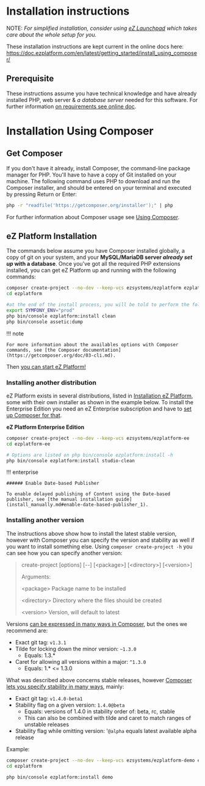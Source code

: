 # Installation instructions

NOTE: *For simplified installation, consider using [eZ Launchpad](https://ezsystems.github.io/launchpad/) which takes care about the whole setup for you.*

These installation instructions are kept current in the online docs here:
https://doc.ezplatform.com/en/latest/getting_started/install_using_composer/

## Prerequisite

  These instructions assume you have technical knowledge and have already installed PHP, web server & *a database server* needed for this software. For further information [on requirements see online doc](https://doc.ezplatform.com/en/latest/getting_started/requirements_and_system_configuration/).

# Installation Using Composer

## Get Composer

If you don't have it already, install Composer, the command-line package manager for PHP. You'll have to have a copy of Git installed on your machine. The following command uses PHP to download and run the Composer installer, and should be entered on your terminal and executed by pressing Return or Enter:

``` bash
php -r "readfile('https://getcomposer.org/installer');" | php
```

For further information about Composer usage see [Using Composer](about_composer.md).

## eZ Platform Installation

The commands below assume you have Composer installed globally, a copy of git on your system, and your **MySQL/MariaDB server *already set up* with a database**. Once you've got all the required PHP extensions installed, you can get eZ Platform up and running with the following commands:

``` bash
composer create-project --no-dev --keep-vcs ezsystems/ezplatform ezplatform
cd ezplatform

#at the end of the install process, you will be told to perform the following commands:
export SYMFONY_ENV="prod"
php bin/console ezplatform:install clean
php bin/console assetic:dump
```

!!! note

    For more information about the availables options with Composer commands, see [the Composer documentation](https://getcomposer.org/doc/03-cli.md).
Then [you can start eZ Platform!](https://doc.ezplatform.com/en/latest/getting_started/starting_ez_platform/)

### Installing another distribution

eZ Platform exists in several distributions, listed in [Installation eZ Platform](install_ez_platform.md), some with their own installer as shown in the example below. To install the Enterprise Edition you need an eZ Enterprise subscription and have to [set up Composer for that](about_composer.md).

**eZ Platform Enterprise Edition**

``` bash
composer create-project --no-dev --keep-vcs ezsystems/ezplatform-ee
cd ezplatform-ee

# Options are listed on php bin/console ezplatform:install -h
php bin/console ezplatform:install studio-clean
```

!!! enterprise

    ###### Enable Date-based Publisher

    To enable delayed publishing of Content using the Date-based publisher, see [the manual installation guide](install_manually.md#enable-date-based-publisher_1).

### Installing another version

The instructions above show how to install the latest stable version, however with Composer you can specify the version and stability as well if you want to install something else. Using `composer create-project -h` you can see how you can specify another version:

> create-project \[options\] \[--\] \[&lt;package&gt;\] \[&lt;directory&gt;\] \[&lt;version&gt;\]
>
>  
>
> Arguments:
>
>   &lt;package&gt;                            Package name to be installed
>
>   &lt;directory&gt;                            Directory where the files should be created
>
>   &lt;version&gt;                              Version, will default to latest

Versions [can be expressed in many ways in Composer,](https://getcomposer.org/doc/articles/versions.md) but the ones we recommend are:

-   Exact git tag: `v1.3.1`
-   Tilde for locking down the minor version: `~1.3.0`
    -   Equals: 1.3.\* 
-   Caret for allowing all versions within a major: `^1.3.0`
    -   Equals: 1.\* &lt;= 1.3.0

What was described above concerns stable releases, however [Composer lets you specify stability in many ways](https://getcomposer.org/doc/articles/versions.md#stability), mainly:

-   Exact git tag: `v1.4.0-beta1`
-   Stability flag on a given version: `1.4.0@beta`
    -   Equals: versions of 1.4.0 in stability order of: beta, rc, stable
    -   This can also be combined with tilde and caret to match ranges of unstable releases
-   Stability flag while omitting version: '`@alpha` equals latest available alpha release

Example:

``` bash
composer create-project --no-dev --keep-vcs ezsystems/ezplatform-demo ezplatform @beta
cd ezplatform

php bin/console ezplatform:install demo
```

